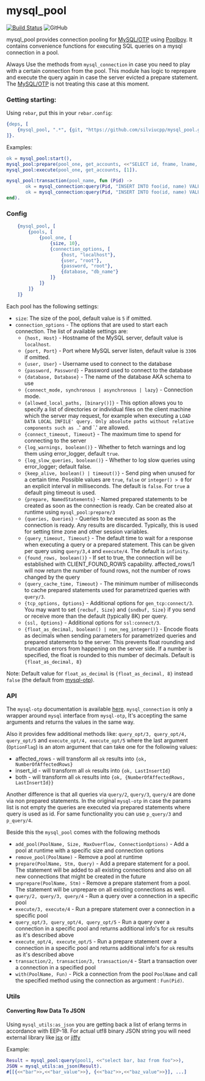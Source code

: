 # mysql_pool

[![Build Status](https://travis-ci.com/silviucpp/mysql_pool.svg?branch=master)](https://travis-ci.com/github/silviucpp/mysql_pool)
![GitHub](https://img.shields.io/github/license/silviucpp/mysql_pool?dummy=unused)

mysql_pool provides connection pooling for [MySQL/OTP][1] using [Poolboy][2]. It contains convenience functions for executing SQL queries on a mysql connection in a pool.

Always Use the methods from `mysql_connection` in case you need to play with a certain connection from the pool. This module has logic to reprepare and execute the query again in case the server evicted a prepare statement. The [MySQL/OTP][1] is not treating this case at this moment.

### Getting starting:

Using `rebar`, put this in your `rebar.config`:

```erlang
{deps, [
    {mysql_pool, ".*", {git, "https://github.com/silviucpp/mysql_pool.git", {tag, "1.7"}}}
]}.
```

Examples:


```erlang
ok = mysql_pool:start(),
mysql_pool:prepare(pool_one, get_accounts, <<"SELECT id, fname, lname, email FROM accounts WHERE id = ?">>).
mysql_pool:execute(pool_one, get_accounts, [1]).

mysql_pool:transaction(pool_name, fun (Pid) ->
       ok = mysql_connection:query(Pid, "INSERT INTO foo(id, name) VALUES (?, ?)", [1, <<"banana">>]),
       ok = mysql_connection:query(Pid, "INSERT INTO foo(id, name) VALUES (?, ?)", [2, <<"kiwi">>])
end).
```

### Config

```erlang
    {mysql_pool, [
        {pools, [
            {pool_one, [
                {size, 10},
                {connection_options, [
                    {host, "localhost"},
                    {user, "root"},
                    {password, "root"},
                    {database, "db_name"}
                ]}
            ]}
        ]}
    ]}
```

Each pool has the following settings:

- `size`: The size of the pool, default value is `5` if omitted.
- `connection_options` - The options that are used to start each connection. The list of available settings are:
    - `{host, Host}` - Hostname of the MySQL server, default value is `localhost`.
    - `{port, Port}` - Port where MySQL server listen, default value is `3306` if omitted.
    - `{user, User}` - Username used to connect to the database
    - `{password, Password}` - Password used to connect to the database
    - `{database, Database}` - The name of the database AKA schema to use
    - `{connect_mode, synchronous | asynchronous | lazy}` - Connection mode.
    - `{allowed_local_paths, [binary()]}` - This option allows you to specify a list of directories or individual files on the client machine which the server may request, for example when executing a `LOAD DATA LOCAL INFILE' query. Only absolute paths without relative components such as `..' and `.' are allowed.
    - `{connect_timeout, Timeout}` - The maximum time to spend for connecting to the server
    - `{log_warnings, boolean()}` - Whether to fetch warnings and log them using error_logger, default `true`.
    - `{log_slow_queries, boolean()}` - Whether to log slow queries using error_logger; default false.
    - `{keep_alive, boolean() | timeout()}` - Send ping when unused for a certain time. Possible values are `true`, `false` or `integer() > 0` for an explicit interval in milliseconds. The default is `false`. For `true` a default ping timeout is used.
    - `{prepare, NamedStatements}` - Named prepared statements to be created as soon as the connection is ready. Can be created also at runtime using `mysql_pool:prepare/3`
    - `{queries, Queries}` - Queries to be executed as soon as the connection is ready. Any results are discarded. Typically, this is used for setting time zone and other session variables.
    - `{query_timeout, Timeout}` - The default time to wait for a response when executing a query or a prepared statement. This can be given per query using `query/3,4` and `execute/4`. The default is `infinity`.
    - `{found_rows, boolean()}` - If set to true, the connection will be established with CLIENT_FOUND_ROWS capability. affected_rows/1 will now return the number of found rows, not the number of rows changed by the query
    - `{query_cache_time, Timeout}` - The minimum number of milliseconds to cache prepared statements used for parametrized queries with `query/3`.
    - `{tcp_options, Options}` - Additional options for `gen_tcp:connect/3`. You may want to set `{recbuf, Size}` and `{sndbuf, Size}` if you send or receive more than the default (typically 8K) per query.
    - `{ssl, Options}` - Additional options for `ssl:connect/3`.
    - `{float_as_decimal, boolean() | non_neg_integer()}` - Encode floats as decimals when sending parameters for parametrized queries and prepared statements to the server. This prevents float rounding and truncation errors from happening on the server side. If a number is specified, the float is rounded to this number of decimals. Default is `{float_as_decimal, 8}`

Note: Default value for `float_as_decimal` is `{float_as_decimal, 8}` instead `false` (the default from [mysql-otp](1)).

### API

The `mysql-otp` documentation is available [here][3]. `mysql_connection` is only a wrapper around `mysql` interface from `mysql-otp`, It's accepting the same arguments and returns the values in the same way.

Also it provides few additional methods like: `query_opt/3, query_opt/4, query_opt/5` and `execute_opt/4, execute_opt/5` where the last argument (`OptionFlag`) is an atom argument that can take one for the following values:
- affected_rows - will transform all `ok` results into `{ok, NumberOfAffectedRows}`
- insert_id - will transform all `ok` results into `{ok, LastInsertId}`
- both - will transform all `ok` results into `{ok, {NumberOfAffectedRows, LastInsertId}}`

Another difference is that all queries via `query/2`, `query/3`, `query/4` are done via non prepared statements. In the original `mysql-otp` in case
the params list is not empty the queries are executed via prepared statements where query is used as id. For same functionality you can use
`p_query/3` and `p_query/4`.

Beside this the `mysql_pool` comes with the following methods

- `add_pool(PoolName, Size, MaxOverflow, ConnectionOptions)` - Add a pool at runtime with a specific size and connection options
- `remove_pool(PoolName)` - Remove a pool at runtime
- `prepare(PoolName, Stm, Query)` - Add a prepare statement for a pool. The statement will be added to all existing connections and also on all new connections that might be created in the future
- `unprepare(PoolName, Stm)` - Remove a prepare statement from a pool. The statement will be unprepare on all existing connections as well.
- `query/2, query/3, query/4` - Run a query over a connection in a specific pool
- `execute/3, execute/4` - Run a prepare statement over a connection in a specific pool
- `query_opt/3, query_opt/4, query_opt/5` - Run a query over a connection in a specific pool and returns additional info's for `ok` results as it's described above
- `execute_opt/4, execute_opt/5` - Run a prepare statement over a connection in a specific pool and returns additional info's for `ok` results as it's described above
- `transaction/2, transaction/3, transaction/4` - Start a transaction over a connection in a specified pool
- `with(PoolName, Fun)` - Pick a connection from the pool `PoolName` and call the specified method using the connection as argument : `Fun(Pid)`.

### Utils

#### Converting Row Data To JSON

Using `mysql_utils:as_json` you are getting back a list of erlang terms in accordance with EEP-18. For actual utf8 binary JSON string you will need external library like [jsx][4] or [jiffy][5]

Example:

```erl
Result = mysql_pool:query(pool1, <<"select bar, baz from foo">>),
JSON = mysql_utils:as_json(Result).
#[[{<<"bar">>,<<"bar_value">>}, {<<"baz">>,<<"baz_value">>}], ...]
```

[1]:https://github.com/mysql-otp/mysql-otp
[2]:https://github.com/devinus/poolboy
[3]:https://mysql-otp.github.io/mysql-otp/index.html
[4]:https://github.com/talentdeficit/jsx
[5]:https://github.com/davisp/jiffy
[6]:https://github.com/mysql-otp/mysql-otp/issues/52
